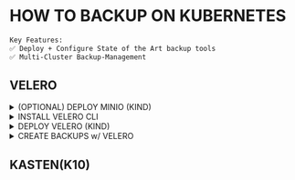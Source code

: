 # HOW TO BACKUP ON KUBERNETES

```bash
Key Features:
✅ Deploy + Configure State of the Art backup tools
✅ Multi-Cluster Backup-Management
```

## VELERO

<details><summary>(OPTIONAL) DEPLOY MINIO (KIND)</summary>

## DEPLOY MINIO

this step assumes you have a kind cluster running with enabled cni, ingress-controller and cert-manager. 
The example could be also used on a different kind of kubernetes cluster with configured cert-manager and ingress-controller.

```bash
# USE FOR KIND - NIP.IO
INGRESS_DOMAIN=$(kubectl get nodes -l node-role.kubernetes.io/control-plane -o jsonpath='{.items[0].status.addresses[?(@.type=="InternalIP")].address}').nip.io

cat <<EOF > minio.yaml
---
helmfiles:
  - path: git::https://github.com/stuttgart-things/helm.git@apps/minio.yaml
    values:
      - namespace: minio
      - clusterIssuer: selfsigned
      - issuerKind: cluster-issuer
      - domain: \${INGRESS_DOMAIN}
      - ingressClassName: nginx
      - rootUser: adminadmin
      - rootPassword: adminadmin
      - hostnameConsole: artifacts-console
      - hostnameApi: artifacts
      - storageClass: standard
EOF

# REPLACE
sed -i "s|\\\${INGRESS_DOMAIN}|${INGRESS_DOMAIN}|g" minio.yaml

helmfile apply -f minio.yaml
```

## CREATE A BUCKET FOR VELERO

```bash
kubectl get ingress -A | grep console
# USE WITH BROWSER AND CREATE BUCKET: VELERO
```

</details>

<details><summary>INSTALL VELERO CLI</summary>

```bash

```

</details>


<details><summary>DEPLOY VELERO (KIND)</summary>

```bash
# OPTIONAL: GET MINIO CERT (IF YOU DEPLOYED YOU'RE MINIO SELF-SIGNED)
kubectl get secret artifacts.172.18.0.10.nip.io-tls -n minio -o jsonpath='{.data.ca\.crt}' | base64 --decode > minio-ca.crt
PUB_CA=$(cat minio-ca.crt | base64 -w 0)

cat <<EOF > velero.yaml
---
helmfiles:
  - path: git::https://github.com/stuttgart-things/helm.git@infra/velero.yaml
    values:
      - namespace: velero
      - backupsEnabled: true
      - snapshotsEnabled: true
      - deployNodeAgent: true
      - s3StorageLocation: default
      - awsAccessKeyID: adminadmin
      - awsSecretAccessKey: adminadmin
      - s3Bucket: velero
      - s3CaCert: \${PUB_CA}
      - s3Location: artifacts.172.18.0.10.nip.io
      - imageAwsVeleroPlugin: velero/velero-plugin-for-aws:v1.11.1
EOF

# REPLACE
sed -i "s|\\\${PUB_CA}|${PUB_CA}|g" minio.yaml

# DEPLOY VELERO
helmfile sync -f velero.yaml

# CHECK STORAGE LOCATION
kubectl get Backupstoragelocations default -n velero
```

</details>

<details><summary>CREATE BACKUPS w/ VELERO</summary>

## CREATE TEST DATA
 
```bash
kubectl apply -f - <<EOF
---
apiVersion: v1
kind: Namespace
metadata:
  name: demo-ns
---
apiVersion: v1
kind: ConfigMap
metadata:
  name: app-config
  namespace: demo-ns
data:
  app.properties: |
    server.port=8080
    logging.level=INFO
  db.url: jdbc:postgresql://db:5432/app
---
apiVersion: v1
kind: ConfigMap
metadata:
  name: env-config
  namespace: demo-ns
data:
  ENV: production
  API_KEY: "abc123"
EOF
```

## CREATE BACKUP

```bash
velero backup create demo-backup --include-namespaces demo-ns
```

## RESTORE BACKUP (TO DIFFERENT NAMESPACE)

```bash
velero restore create demo-restore \
--from-backup demo-backup \
--namespace-mappings demo-ns:new-demo-ns
```

</details>


## KASTEN(K10)



